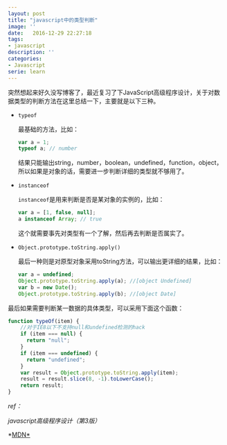 ```yaml
---
layout: post
title: "javascript中的类型判断"
image: ''
date:   2016-12-29 22:27:18
tags:
- javascript
description: ''
categories:
- Javascript
serie: learn
---
```


突然想起来好久没写博客了，最近复习了下JavaScript高级程序设计，关于对数据类型的判断方法在这里总结一下，主要就是以下三种。

- `typeof`

  最基础的方法，比如：

  ```javascript
  var a = 1;
  typeof a; // number
  ```

  结果只能输出string，number，boolean，undefined，function，object，所以如果是对象的话，需要进一步判断详细的类型就不够用了。

- `instanceof`

  `instanceof`是用来判断是否是某对象的实例的，比如：

  ```javascript
  var a = [1, false, null];
  a instanceof Array; // true
  ```

  这个就需要事先对类型有一个了解，然后再去判断是否属实了。

- `Object.prototype.toString.apply()`

  最后一种则是对原型对象采用toString方法，可以输出更详细的结果，比如：

  ```javascript
  var a = undefined;
  Object.prototype.toString.apply(a); //[object Undefined]
  var b = new Date();
  Object.prototype.toString.apply(b); //[object Date]
  ```

最后如果需要判断某一数据的具体类型，可以采用下面这个函数：

```javascript
function typeOf(item) {
  	//对于IE8以下不支持null和undefined检测的hack
  	if (item === null) {
      return "null";
  	}
  	if (item === undefined) {
      return "undefined";
  	}
	var result = Object.prototype.toString.apply(item);
	result = result.slice(8, -1).toLowerCase();
  	return result;
}
```

*ref：*

*javascript高级程序设计（第3版）*

*[MDN*](https://developer.mozilla.org/en-US/docs/Web/JavaScript/Reference/Global_Objects/Object/toString)